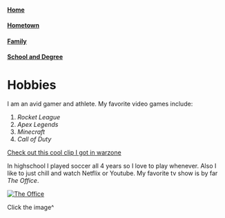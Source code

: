 #### [Home](https://github.com/lukefisha/README.md.git)
#### [Hometown](https://github.com/lukefisha/Hometown.md.git)
#### [Family](https://github.com/lukefisha/Family.md.git)
#### [School and Degree](https://github.com/lukefisha/School.md.git)
# Hobbies
I am an avid gamer and athlete. My favorite video games include:
1. _Rocket League_
2. _Apex Legends_
3. _Minecraft_
4. _Call of Duty_

[Check out this cool clip I got in warzone](https://youtu.be/P4Iu5K4PLrw)

In highschool I played soccer all 4 years so I love to play whenever. Also I like to just chill and watch Netflix or Youtube. My favorite tv show is by far _The Office_.


[![The Office](https://encrypted-tbn0.gstatic.com/images?q=tbn:ANd9GcTqODupVhdjtmBUwEAzduvoZ3QWLAbz5cK-Wg&usqp=CAU)](https://www.google.com/url?sa=i&url=https%3A%2F%2Fwww.youtube.com%2Fwatch%3Fv%3DABkF3MSxoQg&psig=AOvVaw02L4JkJRlp3YepOVf5SycU&ust=1635024147264000&source=images&cd=vfe&ved=2ahUKEwi4pZ_d-d7zAhUONK0KHV5qB1kQr4kDegUIARD3AQ)


Click the image^
